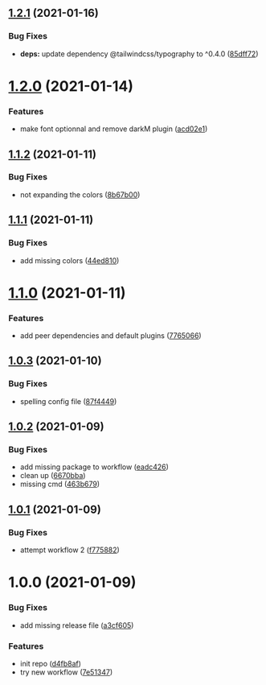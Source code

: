 ## [1.2.1](https://github.com/gauthierrodaro/tailwind-config/compare/v1.2.0...v1.2.1) (2021-01-16)


### Bug Fixes

* **deps:** update dependency @tailwindcss/typography to ^0.4.0 ([85dff72](https://github.com/gauthierrodaro/tailwind-config/commit/85dff72cf19ad5867a5fe213fbf67eb1a6226759))

# [1.2.0](https://github.com/gauthierrodaro/tailwind-config/compare/v1.1.2...v1.2.0) (2021-01-14)


### Features

* make font optionnal and remove darkM plugin ([acd02e1](https://github.com/gauthierrodaro/tailwind-config/commit/acd02e13ec1a3c2f130ae43805d0ad508fe00c17))

## [1.1.2](https://github.com/gauthierrodaro/tailwind-config/compare/v1.1.1...v1.1.2) (2021-01-11)


### Bug Fixes

* not expanding the colors ([8b67b00](https://github.com/gauthierrodaro/tailwind-config/commit/8b67b003129ec814df4658cacdfb0c21cce1d9aa))

## [1.1.1](https://github.com/gauthierrodaro/tailwind-config/compare/v1.1.0...v1.1.1) (2021-01-11)


### Bug Fixes

* add missing colors ([44ed810](https://github.com/gauthierrodaro/tailwind-config/commit/44ed810ef5bf5f40d96edbfe2155e94402d7cc93))

# [1.1.0](https://github.com/gauthierrodaro/tailwind-config/compare/v1.0.3...v1.1.0) (2021-01-11)


### Features

* add peer dependencies and default plugins ([7765066](https://github.com/gauthierrodaro/tailwind-config/commit/7765066326fdb378e662df7665613a50ed0e3876))

## [1.0.3](https://github.com/gauthierrodaro/tailwind-config/compare/v1.0.2...v1.0.3) (2021-01-10)


### Bug Fixes

* spelling config file ([87f4449](https://github.com/gauthierrodaro/tailwind-config/commit/87f444967cfc769a6f10431d8286949867920410))

## [1.0.2](https://github.com/gauthierrodaro/tailwind-config/compare/v1.0.1...v1.0.2) (2021-01-09)


### Bug Fixes

* add missing package to workflow ([eadc426](https://github.com/gauthierrodaro/tailwind-config/commit/eadc426355080454c245060358e4a0892810dc8a))
* clean up ([6670bba](https://github.com/gauthierrodaro/tailwind-config/commit/6670bba62d886e41529f606eab84ae6db599c2a3))
* missing cmd ([463b679](https://github.com/gauthierrodaro/tailwind-config/commit/463b67978276359f6c06f5807155de4faa71764d))

## [1.0.1](https://github.com/gauthierrodaro/tailwind-config/compare/v1.0.0...v1.0.1) (2021-01-09)


### Bug Fixes

* attempt workflow 2 ([f775882](https://github.com/gauthierrodaro/tailwind-config/commit/f775882079830ca3691bcefd81bb2d1190682a37))

# 1.0.0 (2021-01-09)


### Bug Fixes

* add missing release file ([a3cf605](https://github.com/gauthierrodaro/tailwind-config/commit/a3cf6057c50fda3ecf89ba586b134e6975a7969b))


### Features

* init repo ([d4fb8af](https://github.com/gauthierrodaro/tailwind-config/commit/d4fb8afa745e781e5a709b5716a79bc188204bd7))
* try new workflow ([7e51347](https://github.com/gauthierrodaro/tailwind-config/commit/7e51347972ba338823a101a8495313772c5e74c6))

